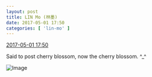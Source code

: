 ```yaml
---
layout: post
title: LIN Mo (林墨)
date: 2017-05-01 17:50
categories: [ 'lin-mo' ]
---
```


<div class="weibo-info">
  <a href="http://weibo.com/6108312042/F171BnfCN">2017-05-01 17:50</a>
</div>

Said to post cherry blossom, now the cherry blossom. ^_^

<!-- more -->

![Image](http://wx2.sinaimg.cn/mw690/006FnQZYgy1ff60c7932jj32c02c0hdv.jpg)
